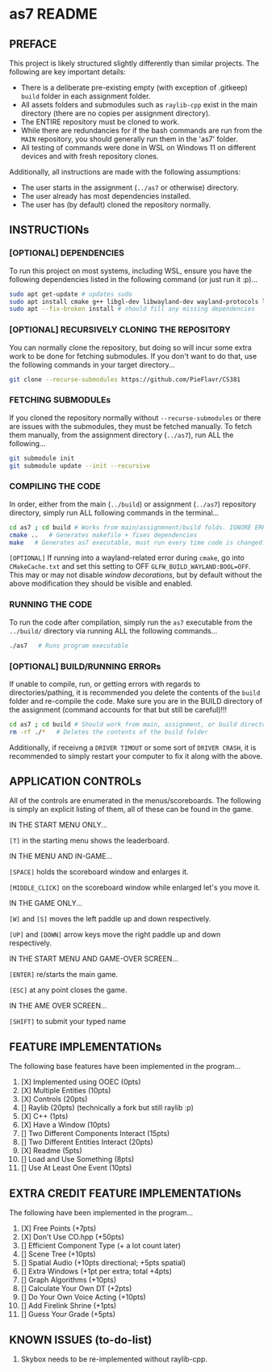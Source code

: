 # as7 README

## PREFACE

This project is likely structured slightly differently than similar projects. The following are key important details:

* There is a deliberate pre-existing empty (with exception of .gitkeep) `build` folder in each assignment folder.
* All assets folders and submodules such as `raylib-cpp` exist in the main directory (there are no copies per assignment directory).
* The ENTIRE repository must be cloned to work.
* While there are redundancies for if the bash commands are run from the `MAIN` repository, you should generally run them in the 'as7' folder.
* All testing of commands were done in WSL on Windows 11 on different devices and with fresh repository clones.

Additionally, all instructions are made with the following assumptions:

* The user starts in the assignment (`../as7` or otherwise) directory.
* The user already has most dependencies installed.
* The user has (by default) cloned the repository normally.

## INSTRUCTIONs

### [OPTIONAL] DEPENDENCIES

To run this project on most systems, including WSL, ensure you have the following dependencies listed in the following command (or just run it :p)...

```bash
sudo apt get-update # updates sudo
sudo apt install cmake g++ libgl-dev libwayland-dev wayland-protocols libxrandr-dev pkg-config libxkbcommon-dev libxinerama-dev libxcursor-dev libxi-dev mesa-utils build-essential cmake xorg-dev pulseaudio
sudo apt --fix-broken install # should fill any missing dependencies
```

### [OPTIONAL] RECURSIVELY CLONING THE REPOSITORY

You can normally clone the repository, but doing so will incur some extra work to be done for fetching submodules. If you don't want to do that, use the following commands in your target directory...

```bash
git clone --recurse-submodules https://github.com/PieFlavr/CS381
```

### FETCHING SUBMODULEs

If you cloned the repository normally without `--recurse-submodules` or there are issues with the submodules, they must be fetched manually.
To fetch them manually, from the assignment directory (`../as7`), run ALL the following...

```bash
git submodule init 
git submodule update --init --recursive 
```

### COMPILING THE CODE

In order, either from the main (`../build`) or assignment (`../as7`) repository directory, simply run ALL following commands in the terminal...

```bash
cd as7 ; cd build # Works from main/assignmnent/build folds. IGNORE ERRORS FROM THIS!!!
cmake ..   # Generates makefile + fixes dependencies
make   # Generates as7 executable, must run every time code is changed.
```

`[OPTIONAL]` If running into a wayland-related error during `cmake`, go into `CMakeCache.txt` and set this setting to OFF `GLFW_BUILD_WAYLAND:BOOL=OFF`.
This may or may not disable *window decorations*, but by default without the above modification they should be visible and enabled.

### RUNNING THE CODE

To run the code after compilation, simply run the `as7` executable from the `../build/` directory via running ALL the following commands...

```bash
./as7   # Runs program executable
```

### [OPTIONAL] BUILD/RUNNING ERRORs

If unable to compile, run, or getting errors with regards to directories/pathing, it is recommended you delete the contents of the `build` folder and re-compile the code. Make sure you are in the BUILD directory of the assignment (command accounts for that but still be careful)!!!

```bash
cd as7 ; cd build # Should work from main, assignment, or build directory... IGNORE ERRORS FROM THIS (accounts for being in either main/assignment/build directory)
rm -rf ./*   # Deletes the contents of the build folder
```

Additionally, if receivng a `DRIVER TIMOUT` or some sort of `DRIVER CRASH`, it is recommended to simply restart your computer to fix it along with the above.

## APPLICATION CONTROLs

All of the controls are enumerated in the menus/scoreboards. The following is simply an explicit listing of them, all of these can be found in the game.

IN THE START MENU ONLY...

`[T]` in the starting menu shows the leaderboard.

IN THE MENU AND IN-GAME...

`[SPACE]` holds the scoreboard window and enlarges it.

`[MIDDLE_CLICK]` on the scoreboard window while enlarged let's you move it.

IN THE GAME ONLY...

`[W]` and `[S]` moves the left paddle up and down respectively.

`[UP]` and `[DOWN]` arrow keys move the right paddle up and down respectively.

IN THE START MENU AND GAME-OVER SCREEN...

`[ENTER]` re/starts the main game.

`[ESC]` at any point closes the game.

IN THE AME OVER SCREEN...

`[SHIFT]` to submit your typed name

## FEATURE IMPLEMENTATIONs

The following base features have been implemented in the program...

1) [X] Implemented using OOEC (0pts)
2) [X] Multiple Entities (10pts)
3) [X] Controls (20pts)
4) [] Raylib (20pts) (technically a fork but still raylib :p)
5) [X] C++ (1pts)
6) [X] Have a Window (10pts)
7) [] Two Different Components Interact (15pts)
8) [] Two Different Entities Interact (20pts)
9) [X] Readme (5pts)
10) [] Load and Use Something (8pts)
11) [] Use At Least One Event (10pts)

## EXTRA CREDIT FEATURE IMPLEMENTATIONs

The following have been implemented in the program...

1) [X] Free Points (+7pts)
2) [X] Don't Use CO.hpp (+50pts)
3) [] Efficient Component Type (+ a lot count later)
4) [] Scene Tree (+10pts)
5) [] Spatial Audio (+10pts directional; +5pts spatial)
6) [] Extra Windows (+1pt per extra; total +4pts)
7) [] Graph Algorithms (+10pts)
8) [] Calculate Your Own DT (+2pts)
9) [] Do Your Own Voice Acting (+10pts)
10) [] Add Firelink Shrine (+1pts)
11) [] Guess Your Grade (+5pts)

## KNOWN ISSUES (to-do-list)

1) Skybox needs to be re-implemented without raylib-cpp.
